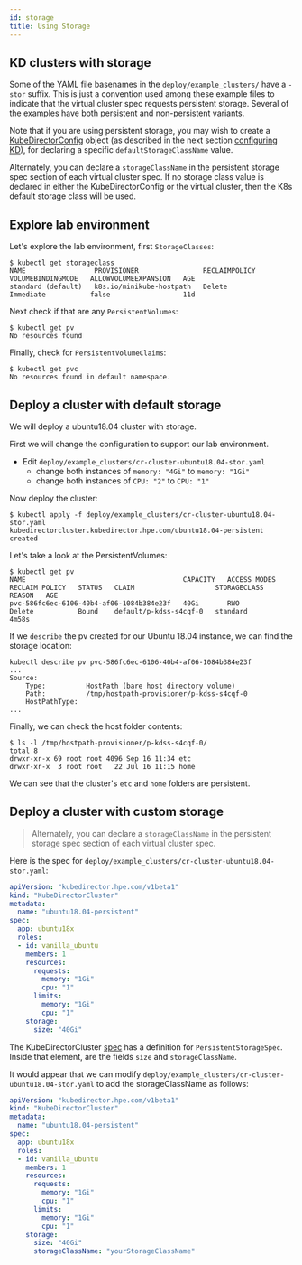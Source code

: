 ```yaml
---
id: storage 
title: Using Storage
---
```


## KD clusters with storage

Some of the YAML file basenames in the `deploy/example_clusters/` have a `-stor` suffix. This is just a convention used among these example files to indicate that the virtual cluster spec requests persistent storage. Several of the examples have both persistent and non-persistent variants.

Note that if you are using persistent storage, you may wish to create a [KubeDirectorConfig](https://github.com/bluek8s/kubedirector/wiki/KubeDirectorConfig-Definition) object (as described in the next section [configuring KD](configuring)), for declaring a specific `defaultStorageClassName` value.

Alternately, you can declare a `storageClassName` in the persistent storage spec section of each virtual cluster spec. If no storage class value is declared in either the KubeDirectorConfig or the virtual cluster, then the K8s default storage class will be used.


## Explore lab environment

Let's explore the lab environment, first `StorageClasses`:

```
$ kubectl get storageclass
NAME                 PROVISIONER                RECLAIMPOLICY   VOLUMEBINDINGMODE   ALLOWVOLUMEEXPANSION   AGE
standard (default)   k8s.io/minikube-hostpath   Delete          Immediate           false                  11d
```

Next check if that are any `PersistentVolumes`:

```
$ kubectl get pv
No resources found
```

Finally, check for `PersistentVolumeClaims`:

```
$ kubectl get pvc
No resources found in default namespace.
```

## Deploy a cluster with default storage

We will deploy a ubuntu18.04 cluster with storage.

First we will change the configuration to support our lab environment.

- Edit `deploy/example_clusters/cr-cluster-ubuntu18.04-stor.yaml` 
  - change both instances of `memory: "4Gi"` to `memory: "1Gi"` 
  - change both instances of `CPU: "2"` to `CPU: "1"`

Now deploy the cluster:

```
$ kubectl apply -f deploy/example_clusters/cr-cluster-ubuntu18.04-stor.yaml
kubedirectorcluster.kubedirector.hpe.com/ubuntu18.04-persistent created
```

Let's take a look at the PersistentVolumes:

```
$ kubectl get pv
NAME                                       CAPACITY   ACCESS MODES   RECLAIM POLICY   STATUS   CLAIM                    STORAGECLASS   REASON   AGE
pvc-586fc6ec-6106-40b4-af06-1084b384e23f   40Gi       RWO            Delete           Bound    default/p-kdss-s4cqf-0   standard                4m58s
```

If we `describe` the pv created for our Ubuntu 18.04 instance, we can find the storage location:

```
kubectl describe pv pvc-586fc6ec-6106-40b4-af06-1084b384e23f
...
Source:
    Type:          HostPath (bare host directory volume)
    Path:          /tmp/hostpath-provisioner/p-kdss-s4cqf-0
    HostPathType:  
...
```

Finally, we can check the host folder contents:

```
$ ls -l /tmp/hostpath-provisioner/p-kdss-s4cqf-0/
total 8
drwxr-xr-x 69 root root 4096 Sep 16 11:34 etc
drwxr-xr-x  3 root root   22 Jul 16 11:15 home
```

We can see that the cluster's `etc` and `home` folders are persistent.

## Deploy a cluster with custom storage

> Alternately, you can declare a `storageClassName` in the persistent storage spec section of each virtual cluster spec. 

Here is the spec for `deploy/example_clusters/cr-cluster-ubuntu18.04-stor.yaml`:

```yaml
apiVersion: "kubedirector.hpe.com/v1beta1"
kind: "KubeDirectorCluster"
metadata:
  name: "ubuntu18.04-persistent"
spec:
  app: ubuntu18x
  roles:
  - id: vanilla_ubuntu
    members: 1
    resources:
      requests:
        memory: "1Gi"
        cpu: "1"
      limits:
        memory: "1Gi"
        cpu: "1"
    storage:
      size: "40Gi"
```

The KubeDirectorCluster [spec](https://github.com/bluek8s/kubedirector/wiki/KubeDirectorCluster-Definition) has a definition for `PersistentStorageSpec`.  Inside that element, are the fields `size` and `storageClassName`.  

It would appear that we can modify  `deploy/example_clusters/cr-cluster-ubuntu18.04-stor.yaml` to add the storageClassName as follows:

```yaml
apiVersion: "kubedirector.hpe.com/v1beta1"
kind: "KubeDirectorCluster"
metadata:
  name: "ubuntu18.04-persistent"
spec:
  app: ubuntu18x
  roles:
  - id: vanilla_ubuntu
    members: 1
    resources:
      requests:
        memory: "1Gi"
        cpu: "1"
      limits:
        memory: "1Gi"
        cpu: "1"
    storage:
      size: "40Gi"
      storageClassName: "yourStorageClassName"
```






